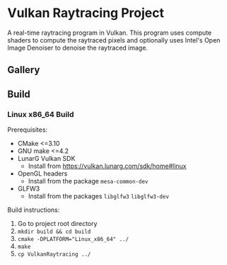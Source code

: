 # Vulkan Raytracing Project
A real-time raytracing program in Vulkan. This program uses compute shaders to compute the raytraced pixels and optionally uses Intel's Open Image Denoiser to denoise the raytraced image.

## Gallery

## Build
### Linux x86_64 Build
Prerequisites:
- CMake <=3.10
- GNU make <=4.2
- LunarG Vulkan SDK
    - Install from https://vulkan.lunarg.com/sdk/home#linux
- OpenGL headers
    - Install from the package `mesa-common-dev`
- GLFW3
    - Install from the packages `libglfw3` `libglfw3-dev`

Build instructions:
1. Go to project root directory
2. `mkdir build && cd build`
3. `cmake -DPLATFORM="Linux_x86_64" ../`
4. `make`
5. `cp VulkanRaytracing ../`